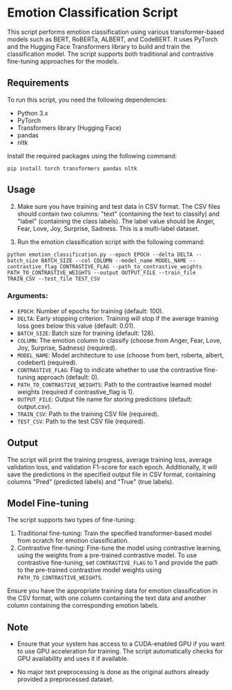 # Emotion Classification Script

This script performs emotion classification using various transformer-based models such as BERT, RoBERTa, ALBERT, and CodeBERT. It uses PyTorch and the Hugging Face Transformers library to build and train the classification model. The script supports both traditional and contrastive fine-tuning approaches for the models.

## Requirements

To run this script, you need the following dependencies:

- Python 3.x
- PyTorch
- Transformers library (Hugging Face)
- pandas
- nltk

Install the required packages using the following command:

`pip install torch transformers pandas nltk`



## Usage

2. Make sure you have training and test data in CSV format. The CSV files should contain two columns: "text" (containing the text to classify) and "label" (containing the class labels). The label value should be Anger, Fear, Love, Joy, Surprise, Sadness. This is a multi-label dataset.


2. Run the emotion classification script with the following command:


`python emotion_classification.py --epoch EPOCH --delta DELTA --batch_size BATCH_SIZE --col COLUMN --model_name MODEL_NAME --contrastive_flag CONTRASTIVE_FLAG --path_to_contrastive_weights PATH_TO_CONTRASTIVE_WEIGHTS --output OUTPUT_FILE --train_file TRAIN_CSV --test_file TEST_CSV`


### Arguments:

- `EPOCH`: Number of epochs for training (default: 100).
- `DELTA`: Early stopping criterion. Training will stop if the average training loss goes below this value (default: 0.01).
- `BATCH_SIZE`: Batch size for training (default: 128).
- `COLUMN`: The emotion column to classify (choose from Anger, Fear, Love, Joy, Surprise, Sadness) (required).
- `MODEL_NAME`: Model architecture to use (choose from bert, roberta, albert, codebert) (required).
- `CONTRASTIVE_FLAG`: Flag to indicate whether to use the contrastive fine-tuning approach (default: 0).
- `PATH_TO_CONTRASTIVE_WEIGHTS`: Path to the contrastive learned model weights (required if contrastive_flag is 1).
- `OUTPUT_FILE`: Output file name for storing predictions (default: output.csv).
- `TRAIN_CSV`: Path to the training CSV file (required).
- `TEST_CSV`: Path to the test CSV file (required).

## Output

The script will print the training progress, average training loss, average validation loss, and validation F1-score for each epoch. Additionally, it will save the predictions in the specified output file in CSV format, containing columns "Pred" (predicted labels) and "True" (true labels).

## Model Fine-tuning

The script supports two types of fine-tuning:

1. Traditional fine-tuning: Train the specified transformer-based model from scratch for emotion classification.
2. Contrastive fine-tuning: Fine-tune the model using contrastive learning, using the weights from a pre-trained contrastive model. To use contrastive fine-tuning, set `CONTRASTIVE_FLAG` to 1 and provide the path to the pre-trained contrastive model weights using `PATH_TO_CONTRASTIVE_WEIGHTS`.

Ensure you have the appropriate training data for emotion classification in the CSV format, with one column containing the text data and another column containing the corresponding emotion labels.

## Note

- Ensure that your system has access to a CUDA-enabled GPU if you want to use GPU acceleration for training. The script automatically checks for GPU availability and uses it if available.

- No major text preprocessing is done as the original authors already provided a preprocessed dataset.